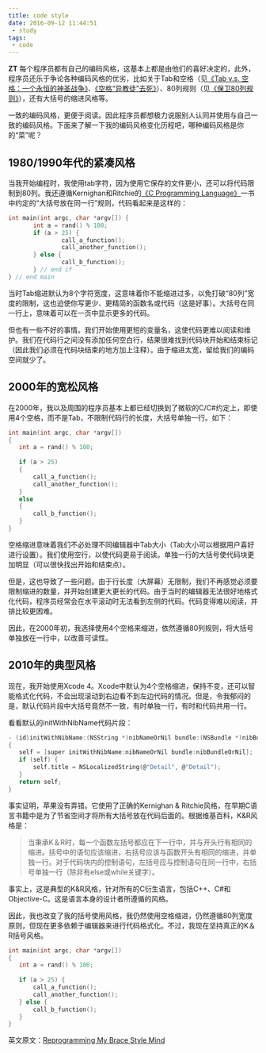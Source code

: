 ```yaml
---
title: code style
date: 2016-09-12 11:44:51
 - study
tags:
 - code
---
```

**ZT**
每个程序员都有自己的编码风格，这基本上都是由他们的喜好决定的，此外，程序员还乐于争论各种编码风格的优劣，比如关于Tab和空格（见[《Tab v.s. 空格：一个永恒的神圣战争》](http://www.jwz.org/doc/tabs-vs-spaces.html)、[《空格“异教徒”去死》](http://www.codinghorror.com/blog/2009/04/death-to-the-space-infidels.html)）、80列规则（见[《保卫80列规则》](http://zuzu-curl.blogspot.com/2010/02/in-defense-of-80-column-rule.html)），还有大括号的缩进风格等。 

一致的编码风格，更便于阅读。因此程序员都想极力说服别人认同并使用与自己一致的编码风格。下面来了解一下我的编码风格变化历程吧，哪种编码风格是你的“菜”呢？ 

## 1980/1990年代的紧凑风格 

当我开始编程时，我使用tab字符，因为使用它保存的文件更小，还可以将代码限制到80列。我还遵循Kernighan和Ritchie的[《C Programming Language》](http://www.amazon.com/gp/product/0131103628/ref=as_li_qf_sp_asin_il_tl?ie=UTF8&tag=hiltmon-20&linkCode=as2&camp=1789&creative=9325&creativeASIN=0131103628)一书中约定的“大括号放在同一行”规则，代码看起来是这样的： 
```c
int main(int argc, char *argv[]) {  
       int a = rand() % 100;  
       if (a > 25) {  
               call_a_function();  
               call_another_function();  
       } else {  
               call_b_function();  
       } // end if  
} // end main  
```
当时Tab缩进默认为8个字符宽度，这意味着你不能缩进过多，以免打破“80列”宽度的限制，这也迫使你写更少、更精简的函数名或代码（这是好事）。大括号在同一行上，意味着可以在一页中显示更多的代码。 

但也有一些不好的事情。我们开始使用更短的变量名，这使代码更难以阅读和维护。我们在代码行之间没有添加任何空白行，结果很难找到代码块开始和结束标记（因此我们必须在代码块结束的地方加上注释）。由于缩进太宽，留给我们的编码空间就少了。 

## 2000年的宽松风格

在2000年，我以及周围的程序员基本上都已经切换到了微软的C/C#约定上，即使用4个空格，而不是Tab，不限制代码行的长度，大括号单独一行。如下：
```c
int main(int argc, char *argv[])  
{  
   int a = rand() % 100;  
   
   if (a > 25)  
   {  
       call_a_function();  
       call_another_function();  
   }  
   else  
   {  
       call_b_function();  
   }  
}  
```
空格缩进意味着我们不必处理不同编辑器中Tab大小（Tab大小可以根据用户喜好进行设置）。我们使用空行，以使代码更易于阅读。单独一行的大括号使代码块更加明显（可以很快找出开始和结束点）。 

但是，这也导致了一些问题。由于行长度（大屏幕）无限制，我们不再感觉必须要限制缩进的数量，并开始创建更大更长的代码。由于当时的编辑器无法很好地格式化代码，程序员经常会在水平滚动时无法看到左侧的代码。代码变得难以阅读，并排比较更困难。 

因此，在2000年初，我选择使用4个空格来缩进，依然遵循80列规则，将大括号单独放在一行中，以改善可读性。 

## 2010年的典型风格 

现在，我开始使用Xcode 4。Xcode中默认为4个空格缩进，保持不变，还可以智能格式化代码，不会出现滚动到右边看不到左边代码的情况。但是，令我郁闷的是，默认代码片段中大括号竟然不一致，有时单独一行，有时和代码共用一行。 

看看默认的initWithNibName代码片段：
```c
- (id)initWithNibName:(NSString *)nibNameOrNil bundle:(NSBundle *)nibBundleOrNil  
{  
   self = [super initWithNibName:nibNameOrNil bundle:nibBundleOrNil];  
   if (self) {  
       self.title = NSLocalizedString(@"Detail", @"Detail");  
   }  
   return self;  
}  
```
事实证明，苹果没有弄错。它使用了正确的Kernighan & Ritchie风格，在早期C语言书籍中是为了节省空间才将所有大括号放在代码后面的。根据维基百科，K&R风格是： 
> 当秉承K＆R时，每一个函数左括号都应在下一行中，并与开头行有相同的缩进。括号中的语句应该缩进，右括号应该与函数开头有相同的缩进，并单独一行。对于代码块内的控制语句，左括号应与控制语句在同一行中，右括号单独一行（除非有else或while关键字）。

事实上，这是典型的K&R风格，针对所有的C衍生语言，包括C++、C#和Objective-C。这是语言本身的设计者所遵循的风格。

因此，我也改变了我的括号使用风格，我仍然使用空格缩进，仍然遵循80列宽度原则，但现在更多依赖于编辑器来进行代码格式化。不过，我现在坚持真正的K＆R括号风格。

```c
int main(int argc, char *argv[])  
{  
   int a = rand() % 100;  
       
   if (a > 25) {  
       call_a_function();  
       call_another_function();  
   } else {  
       call_b_function();  
   }  
}  
```

英文原文：[Reprogramming My Brace Style Mind](http://hiltmon.com/blog/2013/01/07/reprogramming-my-brace-style-mind/)
